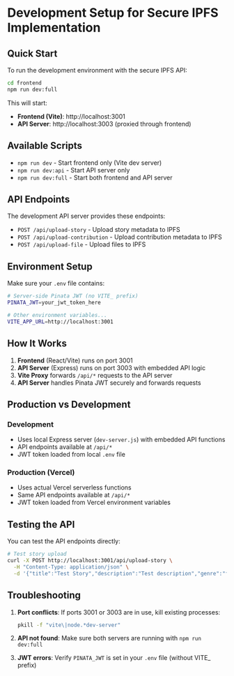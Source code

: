 # Development Setup for Secure IPFS Implementation

## Quick Start

To run the development environment with the secure IPFS API:

```bash
cd frontend
npm run dev:full
```

This will start:

- **Frontend (Vite)**: http://localhost:3001
- **API Server**: http://localhost:3003 (proxied through frontend)

## Available Scripts

- `npm run dev` - Start frontend only (Vite dev server)
- `npm run dev:api` - Start API server only
- `npm run dev:full` - Start both frontend and API server

## API Endpoints

The development API server provides these endpoints:

- `POST /api/upload-story` - Upload story metadata to IPFS
- `POST /api/upload-contribution` - Upload contribution metadata to IPFS
- `POST /api/upload-file` - Upload files to IPFS

## Environment Setup

Make sure your `.env` file contains:

```bash
# Server-side Pinata JWT (no VITE_ prefix)
PINATA_JWT=your_jwt_token_here

# Other environment variables...
VITE_APP_URL=http://localhost:3001
```

## How It Works

1. **Frontend** (React/Vite) runs on port 3001
2. **API Server** (Express) runs on port 3003 with embedded API logic
3. **Vite Proxy** forwards `/api/*` requests to the API server
4. **API Server** handles Pinata JWT securely and forwards requests

## Production vs Development

### Development

- Uses local Express server (`dev-server.js`) with embedded API functions
- API endpoints available at `/api/*`
- JWT token loaded from local `.env` file

### Production (Vercel)

- Uses actual Vercel serverless functions
- Same API endpoints available at `/api/*`
- JWT token loaded from Vercel environment variables

## Testing the API

You can test the API endpoints directly:

```bash
# Test story upload
curl -X POST http://localhost:3001/api/upload-story \
  -H "Content-Type: application/json" \
  -d '{"title":"Test Story","description":"Test description","genre":"fantasy"}'
```

## Troubleshooting

1. **Port conflicts**: If ports 3001 or 3003 are in use, kill existing processes:

   ```bash
   pkill -f "vite\|node.*dev-server"
   ```

2. **API not found**: Make sure both servers are running with `npm run dev:full`

3. **JWT errors**: Verify `PINATA_JWT` is set in your `.env` file (without VITE\_ prefix)
